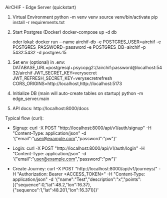 AirCHIF - Edge Server (quickstart)

1) Virtual Environment
   python -m venv venv
   source venv/bin/activate
   pip install -r requirements.txt

2) Start Postgres (Docker)
   docker-compose up -d db

   oder lokal:
   docker run --name airchif-db -e POSTGRES_USER=airchif -e POSTGRES_PASSWORD=password -e POSTGRES_DB=airchif -p 5432:5432 -d postgres:15

3) Set env (optional) in .env:
   DATABASE_URL=postgresql+psycopg2://airchif:password@localhost:5432/airchif
   JWT_SECRET_KEY=verysecret
   JWT_REFRESH_SECRET_KEY=verysecretrefresh
   CORS_ORIGINS=http://localhost,http://localhost:5173

4) Initialize DB (main will auto-create tables on startup)
   python -m edge_server.main

5) API docs:
   http://localhost:8000/docs

Typical flow (curl):
- Signup:
  curl -X POST "http://localhost:8000/api/v1/auth/signup" -H "Content-Type: application/json" -d '{"email":"user@example.com","password":"pw"}'

- Login:
  curl -X POST "http://localhost:8000/api/v1/auth/login" -H "Content-Type: application/json" -d '{"email":"user@example.com","password":"pw"}'

- Create Journey:
  curl -X POST "http://localhost:8000/api/v1/journeys/" -H "Authorization: Bearer <ACCESS_TOKEN>" -H "Content-Type: application/json" -d '{"name":"Test","description":"x","points":[{"sequence":0,"lat":48.2,"lon":16.37},{"sequence":1,"lat":48.201,"lon":16.371}]}'
